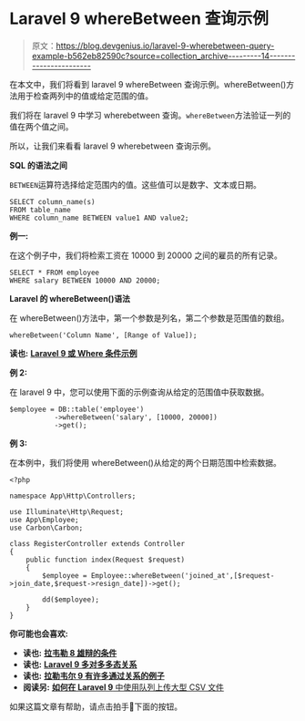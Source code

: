 # Laravel 9 whereBetween 查询示例

> 原文：<https://blog.devgenius.io/laravel-9-wherebetween-query-example-b562eb82590c?source=collection_archive---------14----------------------->

在本文中，我们将看到 laravel 9 whereBetween 查询示例。whereBetween()方法用于检查两列中的值或给定范围的值。

我们将在 laravel 9 中学习 wherebetween 查询。`whereBetween`方法验证一列的值在两个值之间。

所以，让我们来看看 laravel 9 wherebetween 查询示例。

**SQL 的语法之间**

`BETWEEN`运算符选择给定范围内的值。这些值可以是数字、文本或日期。

```
SELECT column_name(s)
FROM table_name
WHERE column_name BETWEEN value1 AND value2;
```

**例一:**

在这个例子中，我们将检索工资在 10000 到 20000 之间的雇员的所有记录。

```
SELECT * FROM employee
WHERE salary BETWEEN 10000 AND 20000;
```

**Laravel 的 whereBetween()语法**

在 whereBetween()方法中，第一个参数是列名，第二个参数是范围值的数组。

```
whereBetween('Column Name', [Range of Value]);
```

**读也:** [**Laravel 9 或 Where 条件示例**](https://websolutionstuff.com/post/laravel-9-orwhere-condition-example)

**例 2:**

在 laravel 9 中，您可以使用下面的示例查询从给定的范围值中获取数据。

```
$employee = DB::table('employee')
           ->whereBetween('salary', [10000, 20000])
           ->get();
```

**例 3:**

在本例中，我们将使用 whereBetween()从给定的两个日期范围中检索数据。

```
<?php

namespace App\Http\Controllers;

use Illuminate\Http\Request;
use App\Employee;
use Carbon\Carbon;

class RegisterController extends Controller
{
    public function index(Request $request)
    {
        $employee = Employee::whereBetween('joined_at',[$request->join_date,$request->resign_date])->get();

        dd($employee);
    }
}
```

**你可能也会喜欢:**

*   **读也:** [**拉韦勒 8 雄辩的条件**](https://websolutionstuff.com/post/laravel-8-eloquent-wherehas-condition)
*   **读也:** [**Laravel 9 多对多多态关系**](https://websolutionstuff.com/post/laravel-9-many-to-many-polymorphic-relationship)
*   **读也:** [**拉勒韦尔 9 有许多通过关系的例子**](https://websolutionstuff.com/post/laravel-9-has-many-through-relationship-example)
*   **阅读另:** [**如何在 Laravel 9** 中使用队列上传大型 CSV 文件](https://websolutionstuff.com/post/how-to-upload-large-csv-file-using-queue-in-laravel-9)

如果这篇文章有帮助，请点击拍手👏下面的按钮。